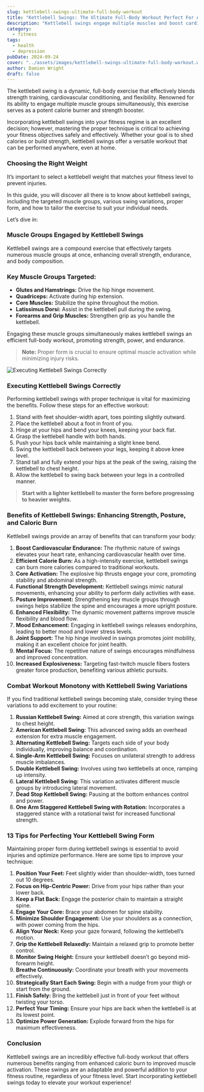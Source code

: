 ```yaml
---
slug: kettlebell-swings-ultimate-full-body-workout
title: "Kettlebell Swings: The Ultimate Full-Body Workout Perfect For All Fitness Levels!"
description: "Kettlebell swings engage multiple muscles and boost cardio. Hinge at the hips, swing to shoulder height, and start with a moderate weight for safety."
category:
  - fitness
tags:
  - health
  - depression
pubDate: 2024-09-24
cover: "../assets/images/kettlebell-swings-ultimate-full-body-workout.webp"
author: Damien Wright
draft: false
---
```


The kettlebell swing is a dynamic, full-body exercise that effectively blends strength training, cardiovascular conditioning, and flexibility. Renowned for its ability to engage multiple muscle groups simultaneously, this exercise serves as a potent calorie burner and strength booster.

Incorporating kettlebell swings into your fitness regime is an excellent decision; however, mastering the proper technique is critical to achieving your fitness objectives safely and effectively. Whether your goal is to shed calories or build strength, kettlebell swings offer a versatile workout that can be performed anywhere, even at home.

### Choosing the Right Weight

It’s important to select a kettlebell weight that matches your fitness level to prevent injuries.

In this guide, you will discover all there is to know about kettlebell swings, including the targeted muscle groups, various swing variations, proper form, and how to tailor the exercise to suit your individual needs.

Let’s dive in:

### Muscle Groups Engaged by Kettlebell Swings
Kettlebell swings are a compound exercise that effectively targets numerous muscle groups at once, enhancing overall strength, endurance, and body composition.

### Key Muscle Groups Targeted:

- **Glutes and Hamstrings:** Drive the hip hinge movement.
- **Quadriceps:** Activate during hip extension.
- **Core Muscles:** Stabilize the spine throughout the motion.
- **Latissimus Dorsi:** Assist in the kettlebell pull during the swing.
- **Forearms and Grip Muscles:** Strengthen grip as you handle the kettlebell.

Engaging these muscle groups simultaneously makes kettlebell swings an efficient full-body workout, promoting strength, power, and endurance.

>**Note:** Proper form is crucial to ensure optimal muscle activation while minimizing injury risks.

<img src="/images/kettlebell-swings-workout.webp" alt="Executing Kettlebell Swings Correctly" class="rounded-lg transition-all duration-600 cursor-pointer filter grayscale hover:grayscale-0">

### Executing Kettlebell Swings Correctly

Performing kettlebell swings with proper technique is vital for maximizing the benefits. Follow these steps for an effective workout:

1. Stand with feet shoulder-width apart, toes pointing slightly outward.
2. Place the kettlebell about a foot in front of you.
3. Hinge at your hips and bend your knees, keeping your back flat.
4. Grasp the kettlebell handle with both hands.
5. Push your hips back while maintaining a slight knee bend.
6. Swing the kettlebell back between your legs, keeping it above knee level.
7. Stand tall and fully extend your hips at the peak of the swing, raising the kettlebell to chest height.
8. Allow the kettlebell to swing back between your legs in a controlled manner.

>**Start with a lighter kettlebell to master the form before progressing to heavier weights.**

### Benefits of Kettlebell Swings: Enhancing Strength, Posture, and Caloric Burn

Kettlebell swings provide an array of benefits that can transform your body:

1. **Boost Cardiovascular Endurance:** The rhythmic nature of swings elevates your heart rate, enhancing cardiovascular health over time.
2. **Efficient Calorie Burn:** As a high-intensity exercise, kettlebell swings can burn more calories compared to traditional workouts.
3. **Core Activation:** The explosive hip thrusts engage your core, promoting stability and abdominal strength.
4. **Functional Strength Development:** Kettlebell swings mimic natural movements, enhancing your ability to perform daily activities with ease.
5. **Posture Improvement:** Strengthening key muscle groups through swings helps stabilize the spine and encourages a more upright posture.
6. **Enhanced Flexibility:** The dynamic movement patterns improve muscle flexibility and blood flow.
7. **Mood Enhancement:** Engaging in kettlebell swings releases endorphins, leading to better mood and lower stress levels.
8. **Joint Support:** The hip hinge involved in swings promotes joint mobility, making it an excellent choice for joint health.
9. **Mental Focus:** The repetitive nature of swings encourages mindfulness and improved concentration.
10. **Increased Explosiveness:** Targeting fast-twitch muscle fibers fosters greater force production, benefiting various athletic pursuits.

### Combat Workout Monotony with Kettlebell Swing Variations

If you find traditional kettlebell swings becoming stale, consider trying these variations to add excitement to your routine:

1. **Russian Kettlebell Swing:** Aimed at core strength, this variation swings to chest height.
2. **American Kettlebell Swing:** This advanced swing adds an overhead extension for extra muscle engagement.
3. **Alternating Kettlebell Swing:** Targets each side of your body individually, improving balance and coordination.
4. **Single-Arm Kettlebell Swing:** Focuses on unilateral strength to address muscle imbalances.
5. **Double Kettlebell Swing:** Involves using two kettlebells at once, ramping up intensity.
6. **Lateral Kettlebell Swing:** This variation activates different muscle groups by introducing lateral movement.
7. **Dead Stop Kettlebell Swing:** Pausing at the bottom enhances control and power.
8. **One Arm Staggered Kettlebell Swing with Rotation:** Incorporates a staggered stance with a rotational twist for increased functional strength.

### 13 Tips for Perfecting Your Kettlebell Swing Form

Maintaining proper form during kettlebell swings is essential to avoid injuries and optimize performance. Here are some tips to improve your technique:

1. **Position Your Feet:** Feet slightly wider than shoulder-width, toes turned out 10 degrees.
2. **Focus on Hip-Centric Power:** Drive from your hips rather than your lower back.
3. **Keep a Flat Back:** Engage the posterior chain to maintain a straight spine.
4. **Engage Your Core:** Brace your abdomen for spine stability.
5. **Minimize Shoulder Engagement:** Use your shoulders as a connection, with power coming from the hips.
6. **Align Your Neck:** Keep your gaze forward, following the kettlebell’s motion.
7. **Grip the Kettlebell Relaxedly:** Maintain a relaxed grip to promote better control.
8. **Monitor Swing Height:** Ensure your kettlebell doesn’t go beyond mid-forearm height.
9. **Breathe Continuously:** Coordinate your breath with your movements effectively.
10. **Strategically Start Each Swing:** Begin with a nudge from your thigh or start from the ground.
11. **Finish Safely:** Bring the kettlebell just in front of your feet without twisting your torso.
12. **Perfect Your Timing:** Ensure your hips are back when the kettlebell is at its lowest point.
13. **Optimize Power Generation:** Explode forward from the hips for maximum effectiveness.

### Conclusion

Kettlebell swings are an incredibly effective full-body workout that offers numerous benefits ranging from enhanced caloric burn to improved muscle activation. These swings are an adaptable and powerful addition to your fitness routine, regardless of your fitness level. Start incorporating kettlebell swings today to elevate your workout experience!
